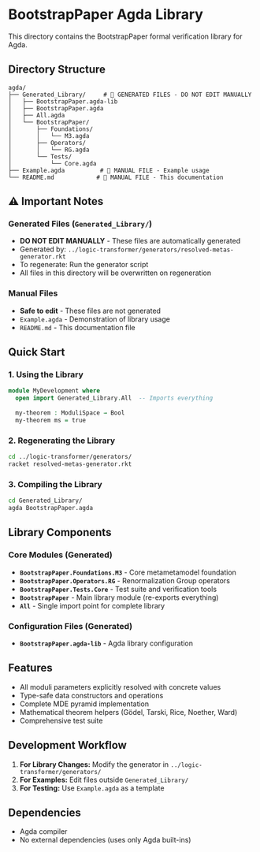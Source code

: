 # BootstrapPaper Agda Library

This directory contains the BootstrapPaper formal verification library for Agda.

## Directory Structure

```
agda/
├── Generated_Library/     # 🚨 GENERATED FILES - DO NOT EDIT MANUALLY
│   ├── BootstrapPaper.agda-lib
│   ├── BootstrapPaper.agda
│   ├── All.agda
│   └── BootstrapPaper/
│       ├── Foundations/
│       │   └── M3.agda
│       ├── Operators/
│       │   └── RG.agda
│       └── Tests/
│           └── Core.agda
├── Example.agda          # 📝 MANUAL FILE - Example usage
└── README.md            # 📝 MANUAL FILE - This documentation
```

## ⚠️ Important Notes

### Generated Files (`Generated_Library/`)
- **DO NOT EDIT MANUALLY** - These files are automatically generated
- Generated by: `../logic-transformer/generators/resolved-metas-generator.rkt`
- To regenerate: Run the generator script
- All files in this directory will be overwritten on regeneration

### Manual Files
- **Safe to edit** - These files are not generated
- `Example.agda` - Demonstration of library usage
- `README.md` - This documentation file

## Quick Start

### 1. Using the Library

```agda
module MyDevelopment where
  open import Generated_Library.All  -- Imports everything
  
  my-theorem : ModuliSpace → Bool
  my-theorem ms = true
```

### 2. Regenerating the Library

```bash
cd ../logic-transformer/generators/
racket resolved-metas-generator.rkt
```

### 3. Compiling the Library

```bash
cd Generated_Library/
agda BootstrapPaper.agda
```

## Library Components

### Core Modules (Generated)
- **`BootstrapPaper.Foundations.M3`** - Core metametamodel foundation
- **`BootstrapPaper.Operators.RG`** - Renormalization Group operators
- **`BootstrapPaper.Tests.Core`** - Test suite and verification tools
- **`BootstrapPaper`** - Main library module (re-exports everything)
- **`All`** - Single import point for complete library

### Configuration Files (Generated)
- **`BootstrapPaper.agda-lib`** - Agda library configuration

## Features

- All moduli parameters explicitly resolved with concrete values
- Type-safe data constructors and operations
- Complete MDE pyramid implementation
- Mathematical theorem helpers (Gödel, Tarski, Rice, Noether, Ward)
- Comprehensive test suite

## Development Workflow

1. **For Library Changes:** Modify the generator in `../logic-transformer/generators/`
2. **For Examples:** Edit files outside `Generated_Library/`
3. **For Testing:** Use `Example.agda` as a template

## Dependencies

- Agda compiler
- No external dependencies (uses only Agda built-ins)


